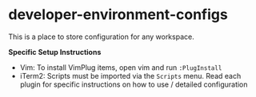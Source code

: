 # developer-environment-configs

This is a place to store configuration for any workspace. 


**Specific Setup Instructions**
- Vim: To install VimPlug items, open vim and run `:PlugInstall`
- iTerm2: Scripts must be imported via the `Scripts` menu. 
  Read each plugin for specific instructions on how to use / detailed configuration

